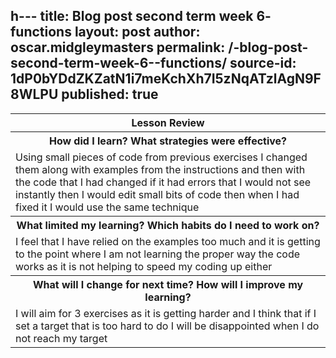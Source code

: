 h---
title:  Blog post second term week 6- functions
layout: post
author: oscar.midgleymasters
permalink: /-blog-post-second-term-week-6--functions/
source-id: 1dP0bYDdZKZatN1i7meKchXh7I5zNqATzlAgN9F8WLPU
published: true
---
<table>
  <tr>
    <th>Lesson Review</th>
  </tr>
  <tr>
    <th>How did I learn? What strategies were effective? </th>
  </tr>
  <tr>
    <td>Using small pieces of code from previous exercises I changed them along with examples from the instructions and then with the code that I had changed if it had errors that I would not see instantly then I would edit small bits of code then when I had fixed it I would use the same technique</td>
  </tr>
  <tr>
    <th>What limited my learning? Which habits do I need to work on? </th>
  </tr>
  <tr>
    <td>I feel that I have relied on the examples too much and it is getting to the point where I am not learning the proper way the code works as it is not helping to speed my coding up either</td>
  </tr>
  <tr>
    <th>What will I change for next time? How will I improve my learning?</th>
  </tr>
  <tr>
    <td>I will aim for 3 exercises as it is getting harder and I think that if I set a target that is too hard to do I will be disappointed when I do not reach my target</td>
  </tr>
</table>


